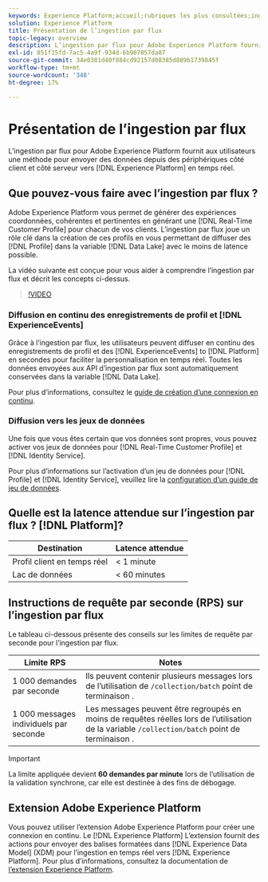 ```yaml
---
keywords: Experience Platform;accueil;rubriques les plus consultées;ingestion de données;données ingérées;diffusion en continu;présentation;ingestion par flux;latence;latence de diffusion en continu;latence ;
solution: Experience Platform
title: Présentation de l’ingestion par flux
topic-legacy: overview
description: L’ingestion par flux pour Adobe Experience Platform fournit aux utilisateurs une méthode pour envoyer en temps réel des données de périphériques côté client et côté serveur vers Experience Platform.
exl-id: 851f15fd-7ac5-4a9f-934d-6b907057da87
source-git-commit: 34e0381d40f884cd92157d08385d889b1739845f
workflow-type: tm+mt
source-wordcount: '348'
ht-degree: 17%

---
```


# Présentation de l’ingestion par flux

L’ingestion par flux pour Adobe Experience Platform fournit aux utilisateurs une méthode pour envoyer des données depuis des périphériques côté client et côté serveur vers [!DNL Experience Platform] en temps réel.

## Que pouvez-vous faire avec l’ingestion par flux ?

Adobe Experience Platform vous permet de générer des expériences coordonnées, cohérentes et pertinentes en générant une [!DNL Real-Time Customer Profile] pour chacun de vos clients. L’ingestion par flux joue un rôle clé dans la création de ces profils en vous permettant de diffuser des [!DNL Profile] dans la variable [!DNL Data Lake] avec le moins de latence possible.

La vidéo suivante est conçue pour vous aider à comprendre l’ingestion par flux et décrit les concepts ci-dessus.

>[!VIDEO](https://video.tv.adobe.com/v/28425?quality=12&learn=on)

### Diffusion en continu des enregistrements de profil et [!DNL ExperienceEvents]

Grâce à l’ingestion par flux, les utilisateurs peuvent diffuser en continu des enregistrements de profil et des [!DNL ExperienceEvents] to [!DNL Platform] en secondes pour faciliter la personnalisation en temps réel. Toutes les données envoyées aux API d’ingestion par flux sont automatiquement conservées dans la variable [!DNL Data Lake].

Pour plus d’informations, consultez le [guide de création d’une connexion en continu](../tutorials/create-streaming-connection.md).

### Diffusion vers les jeux de données

Une fois que vous êtes certain que vos données sont propres, vous pouvez activer vos jeux de données pour [!DNL Real-Time Customer Profile] et [!DNL Identity Service].

Pour plus d’informations sur l’activation d’un jeu de données pour [!DNL Profile] et [!DNL Identity Service], veuillez lire la [configuration d’un guide de jeu de données](../../profile/tutorials/dataset-configuration.md).

## Quelle est la latence attendue sur l’ingestion par flux ? [!DNL Platform]?

| Destination | Latence attendue |
| --------- | ---------------- |
| Profil client en temps réel | &lt; 1 minute |
| Lac de données | &lt; 60 minutes |

## Instructions de requête par seconde (RPS) sur l’ingestion par flux

Le tableau ci-dessous présente des conseils sur les limites de requête par seconde pour l’ingestion par flux.

| Limite RPS | Notes |
| --- | --- |
| 1 000 demandes par seconde | Ils peuvent contenir plusieurs messages lors de l’utilisation de `/collection/batch` point de terminaison . |
| 1 000 messages individuels par seconde | Les messages peuvent être regroupés en moins de requêtes réelles lors de l’utilisation de la variable `/collection/batch` point de terminaison . |

>[!IMPORTANT]
>
>La limite appliquée devient **60 demandes par minute** lors de l’utilisation de la validation synchrone, car elle est destinée à des fins de débogage.

## Extension Adobe Experience Platform

Vous pouvez utiliser l’extension Adobe Experience Platform pour créer une connexion en continu. Le [!DNL Experience Platform] L’extension fournit des actions pour envoyer des balises formatées dans [!DNL Experience Data Model] (XDM) pour l’ingestion en temps réel vers [!DNL Experience Platform]. Pour plus d’informations, consultez la documentation de [l’extension Experience Platform](../../tags/extensions/client/sdk/overview.md).

